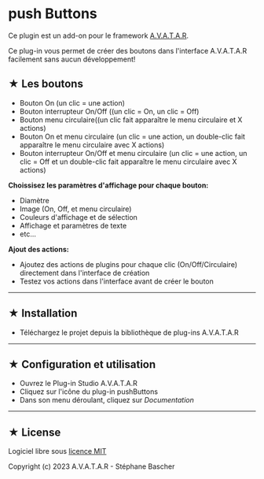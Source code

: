 # push Buttons

Ce plugin est un add-on pour le framework [A.V.A.T.A.R](https://spikharpax.github.io/A.V.A.T.A.R/).

Ce plug-in vous permet de créer des boutons dans l'interface A.V.A.T.A.R facilement sans aucun développement!

## ★ Les boutons
- Bouton On (un clic = une action)
- Bouton interrupteur On/Off ((un clic = On, un clic = Off)
- Bouton menu circulaire((un clic fait apparaître le menu circulaire et X actions)
- Bouton On et menu circulaire (un clic = une action, un double-clic fait apparaître le menu circulaire avec X actions)
- Bouton interrupteur On/Off et menu circulaire (un clic = une action, un clic = Off et un double-clic fait apparaître le menu circulaire avec X actions)

**Choissisez les paramètres d'affichage pour chaque bouton:**
- Diamètre
- Image (On, Off, et menu circulaire)
- Couleurs d'affichage et de sélection
- Affichage et paramètres de texte
- etc...

**Ajout des actions:**
- Ajoutez des actions de plugins pour chaque clic (On/Off/Circulaire) directement dans l'interface de création
- Testez vos actions dans l'interface avant de créer le bouton

***
## ★ Installation
* Téléchargez le projet depuis la bibliothèque de plug-ins A.V.A.T.A.R

***
## ★ Configuration et utilisation
* Ouvrez le Plug-in Studio A.V.A.T.A.R
* Cliquez sur l'icône du plug-in pushButtons
* Dans son menu déroulant, cliquez sur _Documentation_

***
## ★ License
Logiciel libre sous [licence MIT](https://github.com/Spikharpax/A.V.A.T.A.R/blob/master/LICENSE)

Copyright (c) 2023 A.V.A.T.A.R - Stéphane Bascher
